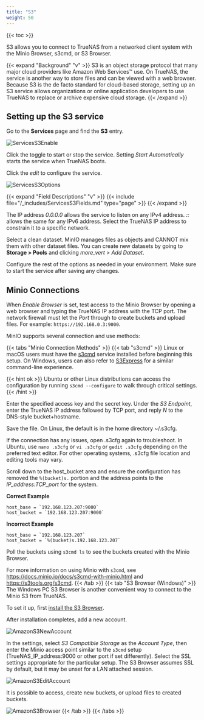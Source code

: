 ```yaml
---
title: "S3"
weight: 50
---
```


{{< toc >}}

S3 allows you to connect to TrueNAS from a networked client system with the Minio Browser, s3cmd, or S3 Browser.

{{< expand "Background" "v" >}}
S3 is an object storage protocol that many major cloud providers like Amazon Web Services™ use.
On TrueNAS, the service is another way to store files and can be viewed with a web browser.
Because S3 is the de facto standard for cloud-based storage, setting up an S3 service allows organizations or online application developers to use TrueNAS to replace or archive expensive cloud storage.
{{< /expand >}}

## Setting up the S3 service

Go to the **Services** page and find the **S3** entry.

![ServicesS3Enable](/images/CORE/12.0/ServicesS3Enable.png "Services S3 Enable")

Click the toggle to start or stop the service.
Setting *Start Automatically* starts the service when TrueNAS boots.

Click the <i class="material-icons" aria-hidden="true" title="Configure">edit</i> to configure the service.

![ServicesS3Options](/images/CORE/12.0/ServicesS3Options.png "S3 Service Options")

{{< expand "Field Descriptions" "v" >}}
{{< include file="/_includes/ServicesS3Fields.md" type="page" >}}
{{< /expand >}}

The IP address *0.0.0.0* allows the service to listen on any IPv4 address.
*::* allows the same for any IPv6 address.
Select the TrueNAS IP address to constrain it to a specific network.

Select a clean dataset.
MinIO manages files as objects and CANNOT mix them with other dataset files.
You can create new datasets by going to **Storage > Pools** and clicking <i class="material-icons" aria-hidden="true" title="Options">more_vert</i> > *Add Dataset*.

Configure the rest of the options as needed in your environment.
Make sure to start the service after saving any changes.

## Minio Connections

When *Enable Browser* is set, test access to the Minio Browser by opening a web browser and typing the TrueNAS IP address with the TCP port.
The network firewall must let the *Port* through to create buckets and upload files.
For example: `https://192.168.0.3:9000`.

MinIO supports several connection and use methods:

{{< tabs "Minio Connection Methods" >}}
{{< tab "s3cmd" >}}
Linux or macOS users must have the [s3cmd](https://s3tools.org/s3cmd) service installed before beginning this setup.
On Windows, users can also refer to [S3Express](https://www.s3express.com/) for a similar command-line experience.

{{< hint ok >}}
Ubuntu or other Linux distributions can access the configuration by running `s3cmd --configure` to walk through critical settings.
{{< /hint >}}

Enter the specified access key and the secret key.
Under the *S3 Endpoint*, enter the TrueNAS IP address followed by TCP port, and reply *N* to the DNS-style bucket+hostname. 

Save the file.
On Linux, the default is in the home directory <file>\~/.s3cfg</file>.

If the connection has any issues, open <file>.s3cfg</file> again to troubleshoot.
In Ubuntu, use `nano .s3cfg` or `vi .s3cfg` or `gedit .s3cfg` depending on the preferred text editor.
For other operating systems, .s3cfg file location and editing tools may vary. 

Scroll down to the host_bucket area and ensure the configuration has removed the `%(bucket)s.` portion and the address points to the *IP_address:TCP_port* for the system.

**Correct Example**
```
host_base = `192.168.123.207:9000`
host_bucket = `192.168.123.207:9000`
```

**Incorrect Example**
```
host_base = `192.168.123.207`
host_bucket = `%(bucket)s.192.168.123.207`
```

Poll the buckets using `s3cmd ls` to see the buckets created with the Minio Browser.

For more information on using Minio with `s3cmd`, see https://docs.minio.io/docs/s3cmd-with-minio.html and https://s3tools.org/s3cmd.
{{< /tab >}}
{{< tab "S3 Browser (Windows)" >}}
The Windows PC S3 Browser is another convenient way to connect to the Minio S3 from TrueNAS.

To set it up, first [install the S3 Browser](https://s3-browser.en.uptodown.com/windows).

After installation completes, add a new account. 

![AmazonS3NewAccount](/images/CORE/AmazonS3NewAccount.png "S3 Browser: New Account")

In the settings, select *S3 Compatible Storage* as the *Account Type*, then enter the Minio access point similar to the `s3cmd` setup (TrueNAS_IP_address:9000 or other port if set differently).
Select the SSL settings appropriate for the particular setup.
The S3 Browser assumes SSL by default, but it may be unset for a LAN attached session.

![AmazonS3EditAccount](/images/CORE/AmazonS3EditAccount.png)

It is possible to access, create new buckets, or upload files to created buckets.

![AmazonS3Browser](/images/CORE/AmazonS3Browser.png "S3 Browser")
{{< /tab >}}
{{< /tabs >}}
